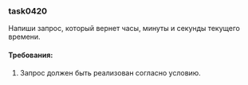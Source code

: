 
### task0420

Напиши запрос, который вернет часы, минуты и секунды текущего времени.


#### Требования:
1.	Запрос должен быть реализован согласно условию.

